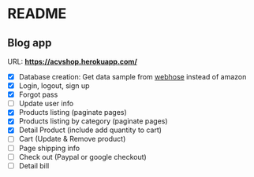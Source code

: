 # README

## Blog app

URL: **https://acvshop.herokuapp.com/**

* [x] Database creation: Get data sample from [webhose](https://webhose.io/) instead of amazon
* [x] Login, logout, sign up
* [x] Forgot pass
* [ ] Update user info
* [x] Products listing (paginate pages)
* [x] Products listing by category (paginate pages)
* [x] Detail Product (include add quantity to cart)
* [ ] Cart (Update & Remove product)
* [ ] Page shipping info
* [ ] Check out (Paypal or google checkout)
* [ ] Detail bill
